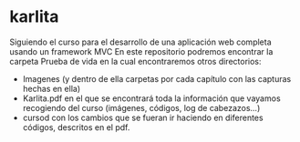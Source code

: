 # karlita
Siguiendo el curso para el desarrollo de una aplicación web completa usando un framework MVC
En este repositorio podremos encontrar la carpeta Prueba de vida en la cual encontraremos otros directorios:
- Imagenes (y dentro de ella carpetas por cada capítulo con las capturas hechas en ella)
- Karlita.pdf en el que se encontrará toda la información que vayamos recogiendo del curso (imágenes, códigos, log de cabezazos...)
- cursod con los cambios que se fueran ir haciendo en diferentes códigos, descritos en el pdf.
